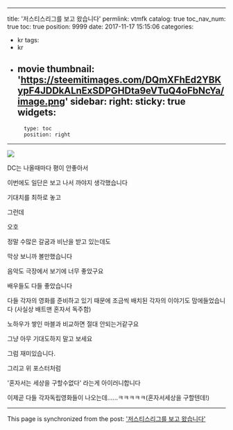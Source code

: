 
---
title: '저스티스리그를 보고 왔습니다'
permlink: vtmfk
catalog: true
toc_nav_num: true
toc: true
position: 9999
date: 2017-11-17 15:15:06
categories:
- kr
tags:
- kr
- movie
thumbnail: 'https://steemitimages.com/DQmXFhEd2YBKypF4JDDkALnExSDPGHDta9eVTuQ4oFbNcYa/image.png'
sidebar:
    right:
        sticky: true
widgets:
    -
        type: toc
        position: right
---


![](https://steemitimages.com/DQmXFhEd2YBKypF4JDDkALnExSDPGHDta9eVTuQ4oFbNcYa/image.png)

DC는 나올때마다 평이 안좋아서

이번에도 일단은 보고 나서 까야지 생각했습니다

기대치를 최하로 놓고 

그런데

오호

정말 수많은 갈굼과 비난을 받고 있는데도

막상 보니까 볼만했습니다

음악도 극장에서 보기에 너무 좋았구요

배우들도 다들 좋았습니다

다들 각자의 영화를 준비하고 있기 때문에 조금씩 배치된 각자의 이야기도 맘에들었습니다
(사실상 배트맨 혼자서 독주함)

노하우가 쌓인 마블과 비교하면 절대 안되는거같구요

그냥 아무 기대도하지 말고 보세요

그럼 재미있습니다.

그리고 위 포스터처럼 

'혼자서는 세상을 구할수없다' 라는게 아이러니합니다

이제곧 다들 각자독립영화들이 나오는데......ㅋㅋㅋㅋㅋ(혼자서세상을 구할텐데!)

- - -

This page is synchronized from the post: ['저스티스리그를 보고 왔습니다'](https://steemit.com/@virus707/vtmfk)
